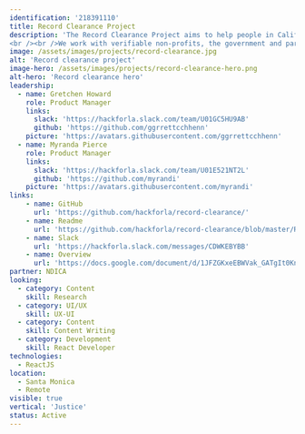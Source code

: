 ```yaml
---
identification: '218391110'
title: Record Clearance Project
description: 'The Record Clearance Project aims to help people in California with criminal records accomplish record clearance, expungement or reduction and subsequently a second chance as a part of society.
<br /><br />We work with verifiable non-profits, the government and partners to build digital tools that can affect changes in the lives of these justice impacted individuals.'
image: /assets/images/projects/record-clearance.jpg
alt: 'Record clearance project'
image-hero: /assets/images/projects/record-clearance-hero.png
alt-hero: 'Record clearance hero'
leadership:
  - name: Gretchen Howard
    role: Product Manager
    links:
      slack: 'https://hackforla.slack.com/team/U01GC5HU9AB'
      github: 'https://github.com/ggrrettcchhenn'
    picture: 'https://avatars.githubusercontent.com/ggrrettcchhenn'
  - name: Myranda Pierce
    role: Product Manager
    links:
      slack: 'https://hackforla.slack.com/team/U01E521NT2L'
      github: 'https://github.com/myrandi'
    picture: 'https://avatars.githubusercontent.com/myrandi'
links:
    - name: GitHub
      url: 'https://github.com/hackforla/record-clearance/'
    - name: Readme
      url: 'https://github.com/hackforla/record-clearance/blob/master/README.md'
    - name: Slack
      url: 'https://hackforla.slack.com/messages/CDWKEBYBB'
    - name: Overview
      url: 'https://docs.google.com/document/d/1JFZGKxeEBWVak_GATgIt0Knyr9_gJ15CBirynebb4tg/preview'
partner: NDICA
looking:
  - category: Content
    skill: Research
  - category: UI/UX
    skill: UX-UI
  - category: Content
    skill: Content Writing
  - category: Development
    skill: React Developer
technologies:
  - ReactJS
location:
  - Santa Monica
  - Remote
visible: true
vertical: 'Justice'
status: Active
---
```

